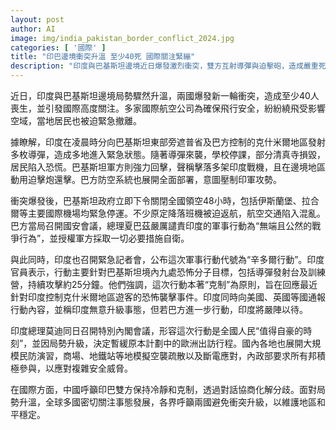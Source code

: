 ```yaml
---
layout: post
author: AI
image: img/india_pakistan_border_conflict_2024.jpg
categories: [ '國際' ]
title: "印巴邊境衝突升溫 至少40死 國際關注緊繃"
description: "印度與巴基斯坦邊境近日爆發激烈衝突，雙方互射導彈與迫擊砲，造成嚴重死傷和大規模疏散。巴方關閉領空，航空交通混亂，印度發布‘辛多爾行動’稱打擊恐怖目標。國際呼籲兩國克制，密切關注局勢發展。"
---
```

近日，印度與巴基斯坦邊境局勢驟然升溫，兩國爆發新一輪衝突，造成至少40人喪生，並引發國際高度關注。多家國際航空公司為確保飛行安全，紛紛繞飛受影響空域，當地居民也被迫緊急撤離。

據瞭解，印度在凌晨時分向巴基斯坦東部旁遮普省及巴方控制的克什米爾地區發射多枚導彈，造成多地進入緊急狀態。隨著導彈來襲，學校停課，部分清真寺損毀，居民陷入恐慌。巴基斯坦軍方則強力回擊，聲稱擊落多架印度戰機，且在邊境地區動用迫擊炮還擊。巴方防空系統也展開全面部署，意圖壓制印軍攻勢。

衝突爆發後，巴基斯坦政府立即下令關閉全國領空48小時，包括伊斯蘭堡、拉合爾等主要國際機場均緊急停運。不少原定降落班機被迫返航，航空交通陷入混亂。巴方當局召開國安會議，總理夏巴茲嚴厲譴責印度的軍事行動為“無端且公然的戰爭行為”，並授權軍方採取一切必要措施自衛。

與此同時，印度也召開緊急記者會，公布這次軍事行動代號為“辛多爾行動”。印度官員表示，行動主要針對巴基斯坦境內九處恐怖分子目標，包括導彈發射台及訓練營，持續攻擊約25分鐘。他們強調，這次行動本著“克制”為原則，旨在回應最近針對印度控制克什米爾地區遊客的恐怖襲擊事件。印度同時向美國、英國等國通報行動內容，並稱印度無意升級事態，但若巴方進一步行動，印度將嚴陣以待。

印度總理莫迪同日召開特別內閣會議，形容這次行動是全國人民“值得自豪的時刻”，並因局勢升級，決定暫緩原本計劃中的歐洲出訪行程。國內各地也展開大規模民防演習，商場、地鐵站等地模擬空襲疏散以及斷電應對，內政部要求所有邦積極參與，以應對複雜安全威脅。

在國際方面，中國呼籲印巴雙方保持冷靜和克制，透過對話協商化解分歧。面對局勢升溫，全球多國密切關注事態發展，各界呼籲兩國避免衝突升級，以維護地區和平穩定。